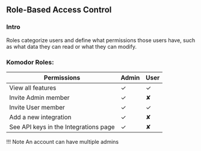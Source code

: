 ## Role-Based Access Control

### Intro

Roles categorize users and define what permissions those users have, such as what data they can read or what they can modify.

### Komodor Roles:

| Permissions                           | Admin | User |
| ------------------------------------- | ----- | ---- |
| View all features                     | ✓     | ✓    |
| Invite Admin member                   | ✓     | ✘    |
| Invite User member                    | ✓     | ✓    |
| Add a new integration                 | ✓     | ✘    |
| See API keys in the Integrations page | ✓     | ✘    |

!!! Note
An account can have multiple admins
